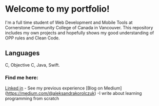 # Welcome to my portfolio!

I'm a full time student of Web Development and Mobile Tools at Cornerstone Community College of Canada in Vancouver.
This repository includes my own projects and hopefully shows my good understanding of OPP rules and Clean Code. 


## Languages
C, Objective C, Java, Swift.


### Find me here:
[Linked in](https://www.linkedin.com/in/aleksandra-korolczuk-5431a271/) - See my previous experience
[Blog on Medium] (https://medium.com/@aleksandrakorolczuk) -I write about learning programming from scratch

